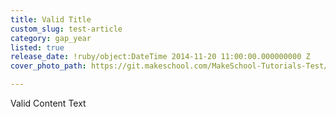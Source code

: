 ```yaml
---
title: Valid Title
custom_slug: test-article
category: gap_year
listed: true
release_date: !ruby/object:DateTime 2014-11-20 11:00:00.000000000 Z
cover_photo_path: https://git.makeschool.com/MakeSchool-Tutorials-Test/News_Tests/a4455ac39899941bcdcb6f9cf66558cee560388c//6f338041-b5ce-401d-92c9-7395671e0e68/cover_photo.jpeg

---
```

Valid Content Text